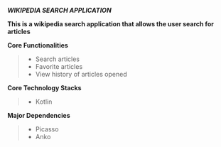***WIKIPEDIA SEARCH APPLICATION***

**This is a wikipedia search application that allows the user search for articles**
 
**Core Functionalities** 
>- Search articles
>- Favorite articles
>- View history of articles opened 

**Core Technology Stacks**
>- Kotlin

**Major Dependencies**
>- Picasso 
>- Anko

